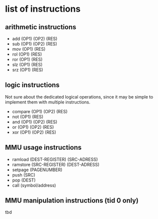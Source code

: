 # list of instructions

## arithmetic instructions
* add (OP1) (OP2) (RES)
* sub (OP1) (OP2) (RES)
* mov (OP1) (RES)
* rol (OP1) (RES)
* ror (OP1) (RES)
* slz (OP1) (RES)
* srz (OP1) (RES)

## logic instructions
Not sure about the dedicated logical operations, since it may be simple to implement them with multiple instructions.
* compare (OP1) (OP2) (RES)
* not (OP1) (RES)
* and (OP1) (OP2) (RES)
* or  (OP1) (OP2) (RES)
* xor (OP1) (OP2) (RES)

## MMU usage instructions
* ramload (DEST-REGISTER) (SRC-ADRESS)
* ramstore (SRC-REGISTER) (DEST-ADRESS)
* setpage (PAGENUMBER)
* push (SRC)
* pop (DEST)
* call (symbol/address)

## MMU manipulation instructions (tid 0 only)
tbd
